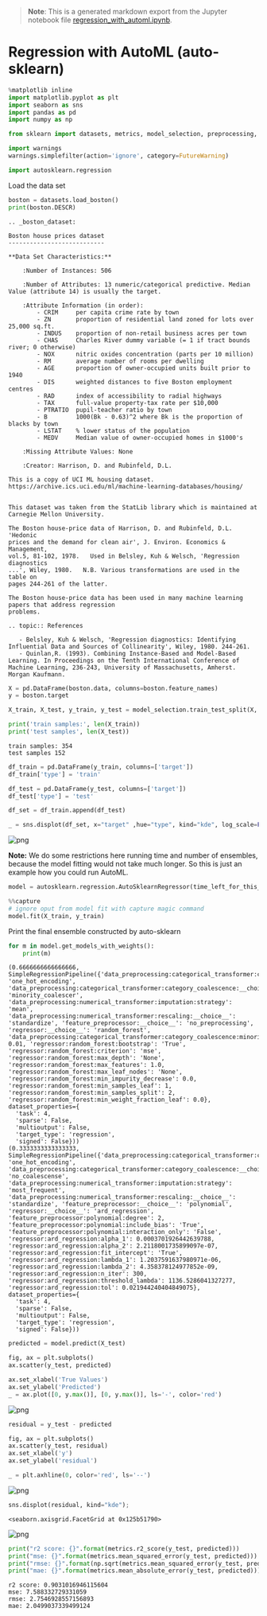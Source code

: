 >**Note**: This is a generated markdown export from the Jupyter notebook file [regression_with_automl.ipynb](regression_with_automl.ipynb).

# Regression with AutoML (auto-sklearn)


```python
%matplotlib inline
import matplotlib.pyplot as plt
import seaborn as sns
import pandas as pd
import numpy as np

from sklearn import datasets, metrics, model_selection, preprocessing, pipeline

import warnings
warnings.simplefilter(action='ignore', category=FutureWarning)

import autosklearn.regression
```

Load the data set


```python
boston = datasets.load_boston()
print(boston.DESCR)
```

    .. _boston_dataset:
    
    Boston house prices dataset
    ---------------------------
    
    **Data Set Characteristics:**  
    
        :Number of Instances: 506 
    
        :Number of Attributes: 13 numeric/categorical predictive. Median Value (attribute 14) is usually the target.
    
        :Attribute Information (in order):
            - CRIM     per capita crime rate by town
            - ZN       proportion of residential land zoned for lots over 25,000 sq.ft.
            - INDUS    proportion of non-retail business acres per town
            - CHAS     Charles River dummy variable (= 1 if tract bounds river; 0 otherwise)
            - NOX      nitric oxides concentration (parts per 10 million)
            - RM       average number of rooms per dwelling
            - AGE      proportion of owner-occupied units built prior to 1940
            - DIS      weighted distances to five Boston employment centres
            - RAD      index of accessibility to radial highways
            - TAX      full-value property-tax rate per $10,000
            - PTRATIO  pupil-teacher ratio by town
            - B        1000(Bk - 0.63)^2 where Bk is the proportion of blacks by town
            - LSTAT    % lower status of the population
            - MEDV     Median value of owner-occupied homes in $1000's
    
        :Missing Attribute Values: None
    
        :Creator: Harrison, D. and Rubinfeld, D.L.
    
    This is a copy of UCI ML housing dataset.
    https://archive.ics.uci.edu/ml/machine-learning-databases/housing/
    
    
    This dataset was taken from the StatLib library which is maintained at Carnegie Mellon University.
    
    The Boston house-price data of Harrison, D. and Rubinfeld, D.L. 'Hedonic
    prices and the demand for clean air', J. Environ. Economics & Management,
    vol.5, 81-102, 1978.   Used in Belsley, Kuh & Welsch, 'Regression diagnostics
    ...', Wiley, 1980.   N.B. Various transformations are used in the table on
    pages 244-261 of the latter.
    
    The Boston house-price data has been used in many machine learning papers that address regression
    problems.   
         
    .. topic:: References
    
       - Belsley, Kuh & Welsch, 'Regression diagnostics: Identifying Influential Data and Sources of Collinearity', Wiley, 1980. 244-261.
       - Quinlan,R. (1993). Combining Instance-Based and Model-Based Learning. In Proceedings on the Tenth International Conference of Machine Learning, 236-243, University of Massachusetts, Amherst. Morgan Kaufmann.
    



```python
X = pd.DataFrame(boston.data, columns=boston.feature_names)
y = boston.target
```


```python
X_train, X_test, y_train, y_test = model_selection.train_test_split(X, y, train_size=0.7)

print('train samples:', len(X_train))
print('test samples', len(X_test))
```

    train samples: 354
    test samples 152



```python
df_train = pd.DataFrame(y_train, columns=['target'])
df_train['type'] = 'train'

df_test = pd.DataFrame(y_test, columns=['target'])
df_test['type'] = 'test'

df_set = df_train.append(df_test)

_ = sns.displot(df_set, x="target" ,hue="type", kind="kde", log_scale=False)
```


    
![png](regression_with_automl_files/regression_with_automl_6_0.png)
    


**Note:** We do some restrictions here running time and number of ensembles, because the model fitting would not take much longer. So this is just an example how you could run AutoML.


```python
model = autosklearn.regression.AutoSklearnRegressor(time_left_for_this_task=30, ensemble_size=3)
```


```python
%%capture
# ignore oput from model fit with capture magic command
model.fit(X_train, y_train)
```

Print the final ensemble constructed by auto-sklearn


```python
for m in model.get_models_with_weights():
    print(m)
```

    (0.6666666666666666, SimpleRegressionPipeline({'data_preprocessing:categorical_transformer:categorical_encoding:__choice__': 'one_hot_encoding', 'data_preprocessing:categorical_transformer:category_coalescence:__choice__': 'minority_coalescer', 'data_preprocessing:numerical_transformer:imputation:strategy': 'mean', 'data_preprocessing:numerical_transformer:rescaling:__choice__': 'standardize', 'feature_preprocessor:__choice__': 'no_preprocessing', 'regressor:__choice__': 'random_forest', 'data_preprocessing:categorical_transformer:category_coalescence:minority_coalescer:minimum_fraction': 0.01, 'regressor:random_forest:bootstrap': 'True', 'regressor:random_forest:criterion': 'mse', 'regressor:random_forest:max_depth': 'None', 'regressor:random_forest:max_features': 1.0, 'regressor:random_forest:max_leaf_nodes': 'None', 'regressor:random_forest:min_impurity_decrease': 0.0, 'regressor:random_forest:min_samples_leaf': 1, 'regressor:random_forest:min_samples_split': 2, 'regressor:random_forest:min_weight_fraction_leaf': 0.0},
    dataset_properties={
      'task': 4,
      'sparse': False,
      'multioutput': False,
      'target_type': 'regression',
      'signed': False}))
    (0.3333333333333333, SimpleRegressionPipeline({'data_preprocessing:categorical_transformer:categorical_encoding:__choice__': 'one_hot_encoding', 'data_preprocessing:categorical_transformer:category_coalescence:__choice__': 'no_coalescense', 'data_preprocessing:numerical_transformer:imputation:strategy': 'most_frequent', 'data_preprocessing:numerical_transformer:rescaling:__choice__': 'standardize', 'feature_preprocessor:__choice__': 'polynomial', 'regressor:__choice__': 'ard_regression', 'feature_preprocessor:polynomial:degree': 2, 'feature_preprocessor:polynomial:include_bias': 'True', 'feature_preprocessor:polynomial:interaction_only': 'False', 'regressor:ard_regression:alpha_1': 0.0003701926442639788, 'regressor:ard_regression:alpha_2': 2.2118001735899097e-07, 'regressor:ard_regression:fit_intercept': 'True', 'regressor:ard_regression:lambda_1': 1.2037591637980971e-06, 'regressor:ard_regression:lambda_2': 4.358378124977852e-09, 'regressor:ard_regression:n_iter': 300, 'regressor:ard_regression:threshold_lambda': 1136.5286041327277, 'regressor:ard_regression:tol': 0.021944240404849075},
    dataset_properties={
      'task': 4,
      'sparse': False,
      'multioutput': False,
      'target_type': 'regression',
      'signed': False}))



```python
predicted = model.predict(X_test)

fig, ax = plt.subplots()
ax.scatter(y_test, predicted)

ax.set_xlabel('True Values')
ax.set_ylabel('Predicted')
_ = ax.plot([0, y.max()], [0, y.max()], ls='-', color='red')
```


    
![png](regression_with_automl_files/regression_with_automl_12_0.png)
    



```python
residual = y_test - predicted

fig, ax = plt.subplots()
ax.scatter(y_test, residual)
ax.set_xlabel('y')
ax.set_ylabel('residual')

_ = plt.axhline(0, color='red', ls='--')
```


    
![png](regression_with_automl_files/regression_with_automl_13_0.png)
    



```python
sns.displot(residual, kind="kde");
```




    <seaborn.axisgrid.FacetGrid at 0x125b51790>




    
![png](regression_with_automl_files/regression_with_automl_14_1.png)
    



```python
print("r2 score: {}".format(metrics.r2_score(y_test, predicted)))
print("mse: {}".format(metrics.mean_squared_error(y_test, predicted)))
print("rmse: {}".format(np.sqrt(metrics.mean_squared_error(y_test, predicted))))
print("mae: {}".format(metrics.mean_absolute_error(y_test, predicted)))
```

    r2 score: 0.9031016946115604
    mse: 7.588332729331059
    rmse: 2.7546928557156893
    mae: 2.0499037339499124
